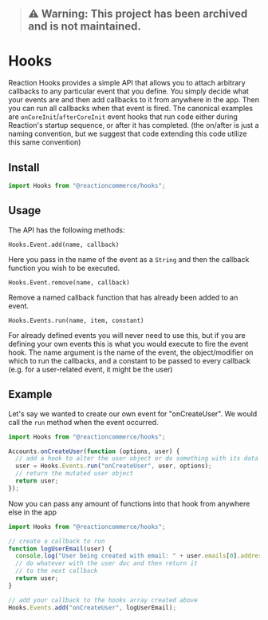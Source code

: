 > ## ⚠ **Warning**: This project has been archived and is not maintained.



# Hooks

Reaction Hooks provides a simple API that allows you to attach arbitrary callbacks to any particular event that you define. You simply
decide what your events are and then add callbacks to it from anywhere in the app. Then you can run all callbacks when that event
is fired. The canonical examples are `onCoreInit`/`afterCoreInit` event hooks that run code either during Reaction's
startup sequence, or after it has completed. (the on/after is just a naming convention, but we suggest that code extending
this code utilize this same convention)

## Install

```js
import Hooks from "@reactioncommerce/hooks";
```

## Usage

The API has the following methods:

`Hooks.Event.add(name, callback)`

Here you pass in the name of the event as a `String` and then the callback function you wish to be executed.

`Hooks.Event.remove(name, callback)`

Remove a named callback function that has already been added to an event.

`Hooks.Events.run(name, item, constant)`

For already defined events you will never need to use this, but if you are defining your own events this is what you
would execute to fire the event hook. The name argument is the name of the event, the object/modifier on which to run the callbacks,
and a constant to be passed to every callback (e.g. for a user-related event, it might be the user)

## Example

Let's say we wanted to create our own event for "onCreateUser". We would call the `run` method when the event occurred.

```js
import Hooks from "@reactioncommerce/hooks";

Accounts.onCreateUser(function (options, user) {
  // add a hook to alter the user object or do something with its data
  user = Hooks.Events.run("onCreateUser", user, options);
  // return the mutated user object
  return user;
});
```

Now you can pass any amount of functions into that hook from anywhere else in the app

```js
import Hooks from "@reactioncommerce/hooks";

// create a callback to run
function logUserEmail(user) {
  console.log("User being created with email: " + user.emails[0].address);
  // do whatever with the user doc and then return it
  // to the next callback
  return user;
}

// add your callback to the hooks array created above
Hooks.Events.add("onCreateUser", logUserEmail);
```
